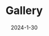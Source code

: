 ---
# Leave the homepage title empty to use the site title
title: Gallery
date: 2024-1-30
type: landing

sections:
  - block: slider
    content:
      slides:
        - title: Image1
          content: This is image1
          align: center
          background:
            image:
              # Specify an image from `assets/media/`
              # or delete the image section to remove it
              filename: coders.jpg
              filters:
                brightness: 1
            position: left
            color: '#666'
        - title: Image2
          content: This is image2
          align: center
          background:
            image:
              # Specify an image from `assets/media/`
              # or delete the image section to remove it
              filename: contact.jpg
              filters:
                brightness: 1
            position: center
            color: '#555'
        - title: Image3
          content: This is image3
          align: right
          background:
            image:
              # Specify an image from `assets/media/`
              # or delete the image section to remove it
              filename: welcome.jpg
              filters:
                brightness: 1
            position: center
            color: '#333'
    design:
      # Slide height is automatic unless you force a specific height (e.g. '400px')
      slide_height: ''
      # Make the slides full screen within the browser window?
      is_fullscreen: true
      # Automatically transition through slides?
      loop: false
      # Duration of transition between slides (in ms)
      interval: 2000
---
